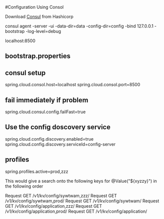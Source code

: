 #Configuration Using Consol

Download [Consul](https://www.consul.io/) from Hashicorp 

consul agent  -server -ui -data-dir=data -config-dir=config  -bind 127.0.0.1 -bootstrap -log-level=debug

localhost:8500


## bootstrap.properties
## consul setup
spring.cloud.consol.host=localhost
spring.cloud.consol.port=8500
## fail immediately if problem
spring.cloud.consul.config.failFast=true


## Use the config doscovery service
spring.cloud.config.discovery.enabled=true
spring.cloud.config.discovery.serviceId=config-server

## profiles
spring.profiles.active=prod,zzz


This would give a search onto the following keys for  @Value("${xyzzy}") in the following order

Request GET /v1/kv/config/sywtwam,zzz/
Request GET /v1/kv/config/sywtwam,prod/
Request GET /v1/kv/config/sywtwam/
Request GET /v1/kv/config/application,zzz/
Request GET /v1/kv/config/application,prod/
Request GET /v1/kv/config/application/



